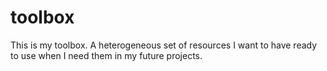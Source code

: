 # toolbox
This is my toolbox. A heterogeneous set of resources I want to have ready to use when I need them in my future projects. 
